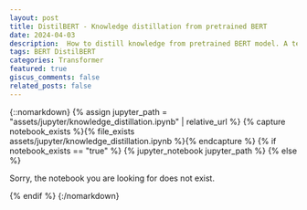 ```yaml
---
layout: post
title: DistilBERT - Knowledge distillation from pretrained BERT
date: 2024-04-03
description:  How to distill knowledge from pretrained BERT model. A teacher student relationship.
tags: BERT DistilBERT
categories: Transformer
featured: true
giscus_comments: false
related_posts: false
---
```


{::nomarkdown}
{% assign jupyter_path = "assets/jupyter/knowledge_distillation.ipynb" | relative_url %}
{% capture notebook_exists %}{% file_exists assets/jupyter/knowledge_distillation.ipynb %}{% endcapture %}
{% if notebook_exists == "true" %}
    {% jupyter_notebook jupyter_path %}
{% else %}
    <p>Sorry, the notebook you are looking for does not exist.</p>
{% endif %}
{:/nomarkdown}
